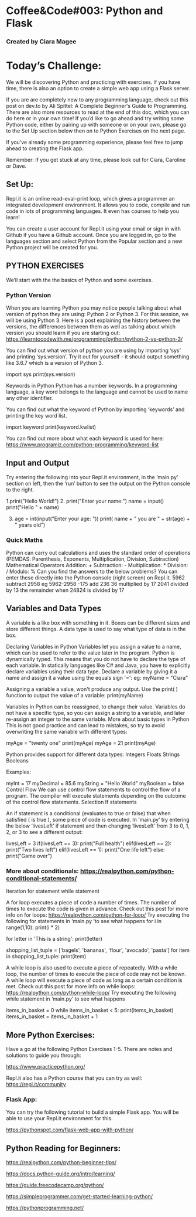 # Coffee&amp;Code#003: Python and Flask 
### Created by Ciara Magee

# Today’s Challenge:

We will be discovering Python and practicing with exercises. if you have time, there is also an option to create a simple web app using a Flask server.

If you are are completely new to any programming language, check out this post on dev.to by Ali Spittel: A Complete Beginner's Guide to Programming. There are also more resources to read at the end of this doc, which you can do here or in your own time! If you’d like to go ahead and try writing some Python code, either by pairing up with someone or on your own, please go to the Set Up section below then on to Python Exercises on the next page.

If you’ve already some programming experience, please feel free to jump ahead to creating the Flask app.

Remember: If you get stuck at any time, please look out for Ciara, Caroline or Dave.


## Set Up: 

Repl.it is an online read–eval–print loop, which gives a programmer an integrated development environment. It allows you to code, compile and run code in lots of programming languages. It even has courses to help you learn!

You can create a user account for Repl.it using your email or sign in with Github if you have a Github account. Once you are logged in, go to the languages section and select Python from the Popular section and a new Python project will be created for you.



## PYTHON EXERCISES

We’ll start with the the basics of Python and some exercises.

### Python Version
When you are learning Python you may notice people talking about what version of python they are using: Python 2 or Python 3. For this session, we will be using Python 3. Here is a post explaining the history between the versions, the differences between them as well as talking about which version you should learn if you are starting out: https://learntocodewith.me/programming/python/python-2-vs-python-3/ 

You can find out what version of python you are using by importing ‘sys’ and printing ‘sys.version’. Try it out for yourself - it should output something like 3.6.7 which is a version of Python 3.


import sys
print(sys.version)

Keywords in Python
Python has a number keywords. In a programming language, a key word belongs to the language and cannot be used to name any other identifier.

You can find out what the keyword of Python by importing ‘keywords’ and printing the key word list.

import keyword
print(keyword.kwlist)

You can find out more about what each keyword is used for here: https://www.programiz.com/python-programming/keyword-list 



## Input and Output

Try entering the following into your Repl.it environment, in the ‘main.py’ section on left, then the ‘run’ button to see the output on the Python console to the right.

1.print("Hello World!")
2. print("Enter your name:")
name = input()
print("Hello " + name)                                                                                                        

3. age = int(input("Enter your age: "))
print( name + " you are " + str(age) + " years old")


### Quick Maths

Python can carry out calculations and uses the standard order of operations (PEMDAS: Parenthesis, Exponents, Multiplication, Division, Subtraction)
Mathematical Operators
Addition: +
Subtraction: -
Multiplication: *
Division: /
Modulo: %
Can you find the answers to the below problems? You can enter these directly into the Python console (right screen) on Repl.it.
5962 subtract 2958 eg 5962-2958
-175 add 236
36 multiplied by 17
2041 divided by 13
the remainder when 24824 is divided by 17

 
## Variables and Data Types
A variable is a like box with something in it. Boxes can be different sizes and store different things. A data type is used to say what type of data is in the box.

Declaring Variables in Python
Variables let you assign a value to a name, which can be used to refer to the value later in the program.
Python is dynamically typed. This means that you do not have to declare the type of each variable. In statically languages like C# and Java, you have to explicitly declare variables using their data type.
Declare a variable by giving it a name and assign it a value using the equals sign '=':
eg: myName = "Ciara"  

Assigning a variable a value, won't produce any output. 
Use the print( ) function to output the value of a variable:
print(myName)

Variables in Python can be reassigned, to change their value. Variables do not have a specific type, so you can assign a string to a variable, and later re-assign an integer to the same variable. More about basic types in Python
This is not good practice and can lead to mistakes, so try to avoid overwriting the same variable with different types:

myAge = "twenty one"
print(myAge)
myAge = 21
print(myAge)


 
Python provides support for different data types:
Integers
Floats
Strings
Booleans

Examples:

myInt = 17
myDecimal = 85.6
myString = "Hello World"
myBoolean = false
Control Flow
We can use control flow statements to control the flow of a program. The compiler will execute statements depending on the outcome of the control flow statements. 
Selection
If statements

An if statement is a conditional (evaluates to true or false) that when satisfied ( is true ), some piece of code is executed. In ‘main.py’ try entering the below ‘livesLeft’ if statement and then changing ‘livesLeft’ from 3  to 0, 1, 2, or 3 to see a different output:

livesLeft = 3
if(livesLeft == 3):
    print("Full health")
elif(livesLeft == 2):
    print("Two lives left")
elif(livesLeft == 1):
    print("One life left")
else:
    print("Game over")



### More about conditionals: https://realpython.com/python-conditional-statements/ 

Iteration
for statement
while statement
 
A for loop executes a piece of code a number of times. The number of times to execute the code is given in advance. Check out this post for more info on for loops: https://realpython.com/python-for-loop/ 
Try executing the following for statements in ‘main.py ‘to see what happens
for i in range(1,10):
  print(i * 2)
  
for letter in 'This is a string':
  print(letter)
 
shopping_list_tuple = ['bagels', 'bananas', 'flour', 'avocado', 'pasta']
for item in shopping_list_tuple:
  print(item)
 
A while loop is also used to execute a piece of repeatedly. With a while loop, the number of times to execute the piece of code may not be known. A while loop will execute a piece of code as long as a certain condition is met. Check out this post for more info on while loops: https://realpython.com/python-while-loop/ 
Try executing the following while statement in ‘main.py’ to see what happens
  
items_in_basket = 0
while items_in_basket < 5:
  print(items_in_basket)
  items_in_basket = items_in_basket + 1

 

## More Python Exercises:

Have a go at the following Python Exercises 1-5. There are notes and solutions to guide you through:

https://www.practicepython.org/

Repl.it also has a Python course that you can try as well: https://repl.it/community 


### Flask App:

You can try the following tutorial to build a simple Flask app. You will be able to use your Repl.it environment for this.

https://pythonspot.com/flask-web-app-with-python/ 


## Python Reading for Beginners:

https://realpython.com/python-beginner-tips/

https://docs.python-guide.org/intro/learning/

https://guide.freecodecamp.org/python/

https://simpleprogrammer.com/get-started-learning-python/

https://pythonprogramming.net/ 

